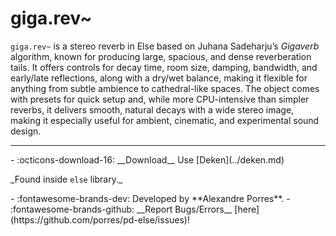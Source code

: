 # giga.rev~

`giga.rev~` is a stereo reverb in Else based on Juhana Sadeharju’s *Gigaverb* algorithm, known for producing large, spacious, and dense reverberation tails. It offers controls for decay time, room size, damping, bandwidth, and early/late reflections, along with a dry/wet balance, making it flexible for anything from subtle ambience to cathedral-like spaces. The object comes with presets for quick setup and, while more CPU-intensive than simpler reverbs, it delivers smooth, natural decays with a wide stereo image, making it especially useful for ambient, cinematic, and experimental sound design.

---
<div class="grid cards" markdown>
- :octicons-download-16: __Download__ Use [Deken](../deken.md) <p>_Found inside <code>else</code> library._</p>
- :fontawesome-brands-dev: Developed by **Alexandre Porres**.
- :fontawesome-brands-github: __Report Bugs/Errors__ [here](https://github.com/porres/pd-else/issues)!
</div>

<script src="https://giscus.app/client.js"
        data-repo="charlesneimog/Awesome-PD"
        data-repo-id="R_kgDOLaunFg"
        data-category="Comments"
        data-category-id="DIC_kwDOLaunFs4CnXHy"
        data-mapping="title"
        data-strict="0"
        data-reactions-enabled="1"
        data-emit-metadata="0"
        data-input-position="bottom"
        data-theme="preferred_color_scheme"
        data-lang="en"
        data-loading="lazy"
        crossorigin="anonymous"
        async>
</script>
